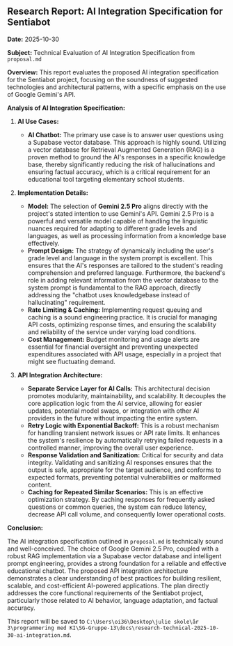 ## Research Report: AI Integration Specification for Sentiabot

**Date:** 2025-10-30

**Subject:** Technical Evaluation of AI Integration Specification from `proposal.md`

**Overview:**
This report evaluates the proposed AI integration specification for the Sentiabot project, focusing on the soundness of suggested technologies and architectural patterns, with a specific emphasis on the use of Google Gemini's API.

**Analysis of AI Integration Specification:**

1.  **AI Use Cases:**
    *   **AI Chatbot:** The primary use case is to answer user questions using a Supabase vector database. This approach is highly sound. Utilizing a vector database for Retrieval Augmented Generation (RAG) is a proven method to ground the AI's responses in a specific knowledge base, thereby significantly reducing the risk of hallucinations and ensuring factual accuracy, which is a critical requirement for an educational tool targeting elementary school students.

2.  **Implementation Details:**
    *   **Model:** The selection of **Gemini 2.5 Pro** aligns directly with the project's stated intention to use Gemini's API. Gemini 2.5 Pro is a powerful and versatile model capable of handling the linguistic nuances required for adapting to different grade levels and languages, as well as processing information from a knowledge base effectively.
    *   **Prompt Design:** The strategy of dynamically including the user's grade level and language in the system prompt is excellent. This ensures that the AI's responses are tailored to the student's reading comprehension and preferred language. Furthermore, the backend's role in adding relevant information from the vector database to the system prompt is fundamental to the RAG approach, directly addressing the "chatbot uses knowledgebase instead of hallucinating" requirement.
    *   **Rate Limiting & Caching:** Implementing request queuing and caching is a sound engineering practice. It is crucial for managing API costs, optimizing response times, and ensuring the scalability and reliability of the service under varying load conditions.
    *   **Cost Management:** Budget monitoring and usage alerts are essential for financial oversight and preventing unexpected expenditures associated with API usage, especially in a project that might see fluctuating demand.

3.  **API Integration Architecture:**
    *   **Separate Service Layer for AI Calls:** This architectural decision promotes modularity, maintainability, and scalability. It decouples the core application logic from the AI service, allowing for easier updates, potential model swaps, or integration with other AI providers in the future without impacting the entire system.
    *   **Retry Logic with Exponential Backoff:** This is a robust mechanism for handling transient network issues or API rate limits. It enhances the system's resilience by automatically retrying failed requests in a controlled manner, improving the overall user experience.
    *   **Response Validation and Sanitization:** Critical for security and data integrity. Validating and sanitizing AI responses ensures that the output is safe, appropriate for the target audience, and conforms to expected formats, preventing potential vulnerabilities or malformed content.
    *   **Caching for Repeated Similar Scenarios:** This is an effective optimization strategy. By caching responses for frequently asked questions or common queries, the system can reduce latency, decrease API call volume, and consequently lower operational costs.

**Conclusion:**

The AI integration specification outlined in `proposal.md` is technically sound and well-conceived. The choice of Google Gemini 2.5 Pro, coupled with a robust RAG implementation via a Supabase vector database and intelligent prompt engineering, provides a strong foundation for a reliable and effective educational chatbot. The proposed API integration architecture demonstrates a clear understanding of best practices for building resilient, scalable, and cost-efficient AI-powered applications. The plan directly addresses the core functional requirements of the Sentiabot project, particularly those related to AI behavior, language adaptation, and factual accuracy.

This report will be saved to `C:\Users\oi36\Desktop\julie skole\år 3\programmering med KI\SG-Gruppe-13\docs\research-technical-2025-10-30-ai-integration.md`.